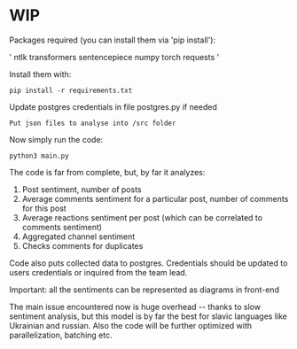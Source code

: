 # WIP

Packages required (you can install them via 'pip install'):

'
ntlk
transformers
sentencepiece
numpy
torch
requests
'

Install them with:
```
pip install -r requirements.txt
```
Update postgres credentials in file postgres.py if needed
```
Put json files to analyse into /src folder
```
Now simply run the code:
```
python3 main.py
```

The code is far from complete, but, by far it analyzes:
1. Post sentiment, number of posts
2. Average comments sentiment for a particular post, number of comments for this post
3. Average reactions sentiment per post (which can be correlated to comments sentiment)
4. Aggregated channel sentiment
5. Checks comments for duplicates

Code also puts collected data to postgres.
Credentials should be updated to users credentials or inquired from the team lead.

Important: all the sentiments can be represented as diagrams in front-end

The main issue encountered now is huge overhead -- thanks to slow sentiment analysis, but this model is by far the best for slavic languages like Ukrainian and russian. Also the code will be further optimized with parallelization, batching etc. 